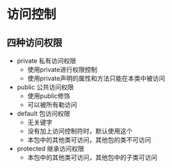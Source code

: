 # 访问控制 
## 四种访问权限  
- private 私有访问权限
  - 使用private进行权限控制
  - 使用private声明的属性和方法只能在本类中被访问
- public 公共访问权限
  - 使用public修饰
  - 可以被所有勒访问
- default 包访问权限
  - 无关键字
  - 没有加上访问控制符时，默认使用这个
  - 本包中的其他类可访问，其他包的类不可访问
- protected 继承访问权限
  - 本包中的其他类可访问，其他包中的子类可访问